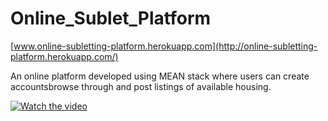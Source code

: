 # Online_Sublet_Platform

[www.online-subletting-platform.herokuapp.com](http://online-subletting-platform.herokuapp.com/)

An online platform developed using MEAN stack where users can create accountsbrowse through and post listings of available housing.

[![Watch the video](https://i.imgur.com/vKb2F1B.png)](https://youtu.be/5XCXOgpVGsE)
